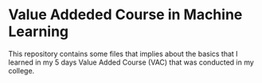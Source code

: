 # Value Addeded Course in Machine Learning 
This repository contains some files that implies about the basics that I learned in my 5 days Value Added Course (VAC) that was conducted in my college.
